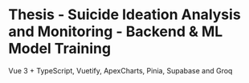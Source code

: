 # Thesis - Suicide Ideation Analysis and Monitoring - Backend & ML Model Training

Vue 3 + TypeScript, Vuetify, ApexCharts, Pinia, Supabase and Groq
